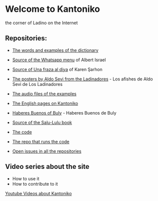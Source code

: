 # Welcome to Kantoniko

the corner of Ladino on the Internet

## Repositories:

* [The words and examples of the dictionary](https://github.com/kantoniko/ladino-diksionaryo-data)
* [Source of the Whatsapp menu](https://github.com/kantoniko/ladino-estamos-whatsapeando) of Albert Israel
* [Source of Una fraza al diya](https://github.com/kantoniko/ladino-una-fraza-al-diya) of Karen Şarhon
* [The posters by Aldo Sevi from the Ladinadores](https://github.com/kantoniko/ladino-los-ladinadores) - Los afishes de Aldo Sevi de Los Ladinadores
* [The audio files of the examples](https://github.com/kantoniko/ladino-diksionaryo-sounds)
* [The English pages on Kantoniko](https://github.com/kantoniko/ladino-pages)
* [Haberes Buenos of Buly](https://github.com/kantoniko/haberes-buenos-de-buly) - Haberes Buenos de Buly

* [Source of the Salu-Lulu book](https://github.com/kantoniko/ladino-salu-lulu)


* [The code](https://github.com/kantoniko/ladino-diksionaryo-code)
* [The repo that runs the code](https://github.com/kantoniko/kantoniko.github.io)

* [Open issues in all the repositories](https://github.com/search?q=org%3Akantoniko+state%3Aopen&type=Issues)

## Video series about the site

* How to use it
* How to contribute to it

[Youtube Videos about Kantoniko](https://www.youtube.com/playlist?list=PLw7UYp3N0eUYt8ARGB4DbNffB4MPROFDY)
